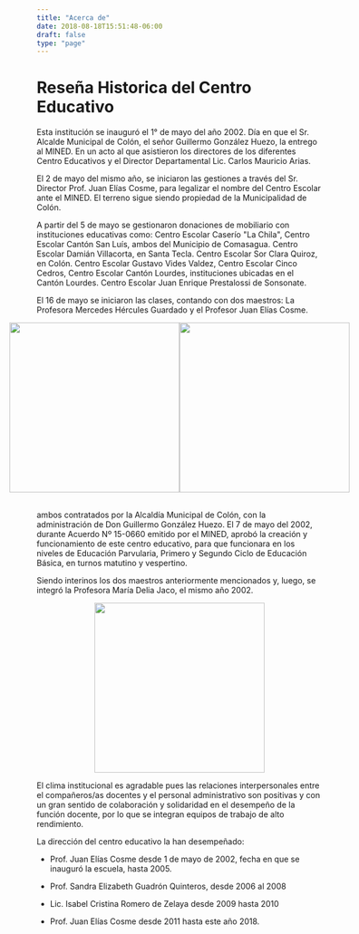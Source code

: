 ```yaml
---
title: "Acerca de"
date: 2018-08-18T15:51:48-06:00
draft: false
type: "page"
---
```


# Reseña Historica del Centro Educativo

Esta institución se inauguró el 1° de mayo del año 2002. Día en que el
Sr. Alcalde Municipal de Colón, el señor Guillermo González Huezo, la
entrego al MINED. En un acto al que asistieron los directores de los
diferentes Centro Educativos y el Director Departamental Lic. Carlos
Mauricio Arias.

El 2 de mayo del mismo año, se iniciaron las gestiones a través del Sr.
Director Prof. Juan Elías Cosme, para legalizar el nombre del Centro
Escolar ante el MINED. El terreno sigue siendo propiedad de la
Municipalidad de Colón.

A partir del 5 de mayo se gestionaron donaciones de mobiliario con
instituciones educativas como: Centro Escolar Caserío "La Chila", Centro
Escolar Cantón San Luís, ambos del Municipio de Comasagua. Centro
Escolar Damián Villacorta, en Santa Tecla. Centro Escolar Sor Clara
Quiroz, en Colón. Centro Escolar Gustavo Vides Valdez, Centro Escolar
Cinco Cedros, Centro Escolar Cantón Lourdes, instituciones ubicadas en
el Cantón Lourdes. Centro Escolar Juan Enrique Prestalossi de Sonsonate.

El 16 de mayo se iniciaron las clases, contando con dos maestros: La
Profesora Mercedes Hércules Guardado y el Profesor Juan Elías Cosme.

<div style="display: flex; align-items: center; align-content: center; flex-direction: column;">
  <div style="display: flex; flex-direction: row;">
    <img style="height: 300px;" src="/img/image1.jpg"></img>
    <img style="height: 300px;" src="/img/image2.png"></img>
  </div>
  <br/>
</div>

ambos contratados por la Alcaldía Municipal de Colón, con la
administración de Don Guillermo González Huezo. El 7 de mayo del 2002,
durante Acuerdo Nº 15-0660 emitido por el MINED, aprobó la creación y
funcionamiento de este centro educativo, para que funcionara en los
niveles de Educación Parvularia, Primero y Segundo Ciclo de Educación
Básica, en turnos matutino y vespertino.

Siendo interinos los dos maestros anteriormente mencionados y, luego, se
integró la Profesora María Delia Jaco, el mismo año 2002.

<div style="display: flex; align-items: center; align-content: center; flex-direction: column;">
  <div style="display: flex; flex-direction: row;">
    <img style="height: 300px;" src="/img/image3.jpg"></img>
  </div>
</div>

El clima institucional es agradable pues las relaciones interpersonales
entre el compañeros/as docentes y el personal administrativo son
positivas y con un gran sentido de colaboración y solidaridad en el
desempeño de la función docente, por lo que se integran equipos de
trabajo de alto rendimiento.

La dirección del centro educativo la han desempeñado:

* Prof. Juan Elías Cosme desde 1 de mayo de 2002, fecha en que se inauguró
la escuela, hasta 2005.

* Prof. Sandra Elizabeth Guadrón Quinteros, desde 2006 al 2008

* Lic. Isabel Cristina Romero de Zelaya desde 2009 hasta 2010

* Prof. Juan Elías Cosme desde 2011 hasta este año 2018.
